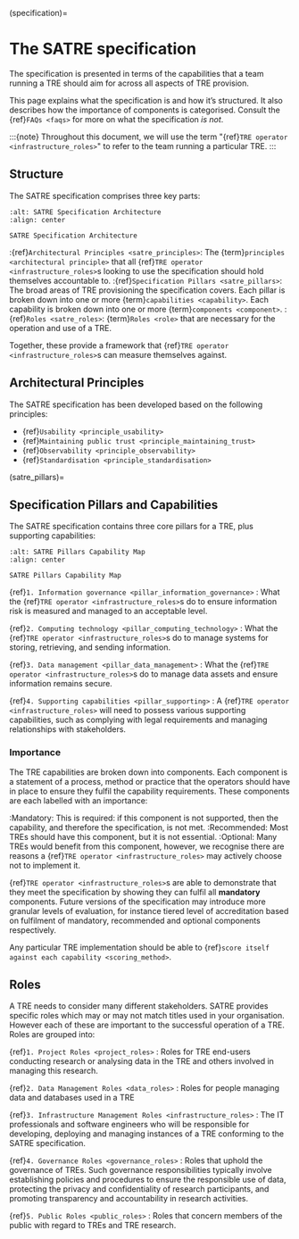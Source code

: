 (specification)=

# The SATRE specification

The specification is presented in terms of the capabilities that a team running a TRE should aim for across all aspects of TRE provision.

This page explains what the specification is and how it’s structured. 
It also describes how the importance of components is categorised. 
Consult the {ref}`FAQs <faqs>` for more on what the specification _is not_.

:::{note}
Throughout this document, we will use the term "{ref}`TRE operator <infrastructure_roles>`" to refer to the team running a particular TRE.
:::

## Structure

The SATRE specification comprises three key parts:

```{figure} ../images/Architecture.svg
:alt: SATRE Specification Architecture
:align: center

SATRE Specification Architecture
```

:{ref}`Architectural Principles <satre_principles>`: The {term}`principles <architectural principle>` that all {ref}`TRE operator <infrastructure_roles>`s looking to use the specification should hold themselves accountable to.
:{ref}`Specification Pillars <satre_pillars>`: The broad areas of TRE provisioning the specification covers. Each pillar is broken down into one or more {term}`capabilities <capability>`. Each capability is broken down into one or more {term}`components <component>`.
:{ref}`Roles <satre_roles>`: {term}`Roles <role>` that are necessary for the operation and use of a TRE.

Together, these provide a framework that {ref}`TRE operator <infrastructure_roles>`s can measure themselves against.


## Architectural Principles

The SATRE specification has been developed based on the following principles:

- {ref}`Usability <principle_usability>`
- {ref}`Maintaining public trust <principle_maintaining_trust>`
- {ref}`Observability <principle_observability>`
- {ref}`Standardisation <principle_standardisation>`

(satre_pillars)=

## Specification Pillars and Capabilities

The SATRE specification contains three core pillars for a TRE, plus supporting capabilities:

```{figure} ../images/Capability_Map/full.drawio.svg
:alt: SATRE Pillars Capability Map
:align: center

SATRE Pillars Capability Map
```

{ref}`1. Information governance <pillar_information_governance>`
: What the {ref}`TRE operator <infrastructure_roles>`s do to ensure information risk is measured and managed to an acceptable level.

{ref}`2. Computing technology <pillar_computing_technology>`
: What the {ref}`TRE operator <infrastructure_roles>`s do to manage systems for storing, retrieving, and sending information.

{ref}`3. Data management <pillar_data_management>`
: What the {ref}`TRE operator <infrastructure_roles>`s do to manage data assets and ensure information remains secure.

{ref}`4. Supporting capabilities <pillar_supporting>`
: A {ref}`TRE operator <infrastructure_roles>` will need to possess various supporting capabilities, such as complying with legal requirements and managing relationships with stakeholders.

### Importance

The TRE capabilities are broken down into components.
Each component is a statement of a process, method or practice that the operators should have in place to ensure they fulfil the capability requirements.
These components are each labelled with an importance:

:Mandatory: This is required: if this component is not supported, then the capability, and therefore the specification, is not met.
:Recommended: Most TREs should have this component, but it is not essential.
:Optional: Many TREs would benefit from this component, however, we recognise there are reasons a {ref}`TRE operator <infrastructure_roles>` may actively choose not to implement it.

{ref}`TRE operator <infrastructure_roles>`s are able to demonstrate that they meet the specification by showing they can fulfil all **mandatory** components.
Future versions of the specification may introduce more granular levels of evaluation, for instance tiered level of accreditation based on fulfilment of mandatory, recommended and optional components respectively.

Any particular TRE implementation should be able to {ref}`score itself against each capability <scoring_method>`.

## Roles

A TRE needs to consider many different stakeholders. 
SATRE provides specific roles which may or may not match titles used in your organisation. 
However each of these are important to the successful operation of a TRE. 
Roles are grouped into:

{ref}`1. Project Roles <project_roles>`
: Roles for TRE end-users conducting research or analysing data in the TRE and others involved in managing this research.

{ref}`2. Data Management Roles <data_roles>`
: Roles for people managing data and databases used in a TRE

{ref}`3. Infrastructure Management Roles <infrastructure_roles>`
: The IT professionals and software engineers who will be responsible for developing, deploying and managing instances of a TRE conforming to the SATRE specification.

{ref}`4. Governance Roles <governance_roles>`
: Roles that uphold the governance of TREs. Such governance responsibilities typically involve establishing policies and procedures to ensure the responsible use of data, protecting the privacy and confidentiality of research participants, and promoting transparency and accountability in research activities.

{ref}`5. Public Roles <public_roles>`
: Roles that concern members of the public with regard to TREs and TRE research.
